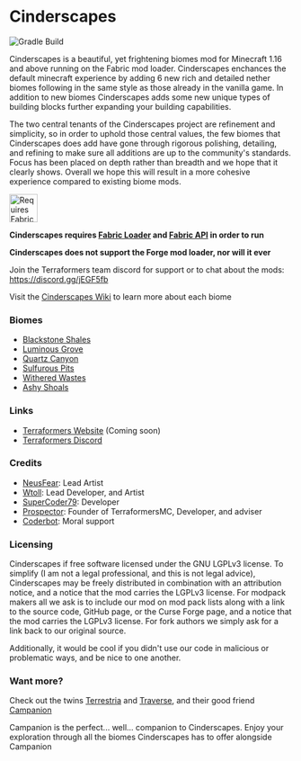 # Cinderscapes
![Gradle Build](https://github.com/TerraformersMC/Cinderscapes/workflows/Gradle%20Build/badge.svg?branch=1.16&event=push)

Cinderscapes is a beautiful, yet frightening biomes mod for Minecraft 1.16 and above running on the Fabric mod loader. Cinderscapes enchances the default minecraft experience by adding 6 new rich and detailed nether biomes following in the same style as those already in the vanilla game. In addition to new biomes Cinderscapes adds some new unique types of building blocks further expanding your building capabilities.

The two central tenants of the Cinderscapes project are refinement and simplicity, so in order to uphold those central values, the few biomes that Cinderscapes does add have gone through rigorous polishing, detailing, and refining to make sure all additions are up to the community's standards. Focus has been placed on depth rather than breadth and we hope that it clearly shows. Overall we hope this will result in a more cohesive experience compared to existing biome mods.


<a href="https://www.curseforge.com/minecraft/mc-mods/fabric-api"><img title="Requires Fabric API" height="50" src="https://i.imgur.com/Ol1Tcf8.png"></a>

**Cinderscapes requires [Fabric Loader](https://fabricmc.net/use/) and [Fabric API](https://www.curseforge.com/minecraft/mc-mods/fabric-api) in order to run**

**Cinderscapes does not support the Forge mod loader, nor will it ever**

Join the Terraformers team discord for support or to chat about the mods: https://discord.gg/jEGF5fb

Visit the [Cinderscapes Wiki](https://github.com/TerraformersMC/Cinderscapes/wiki) to learn more about each biome

### Biomes
 - [Blackstone Shales](https://github.com/TerraformersMC/Cinderscapes/wiki/Blackstone-Shales)
 - [Luminous Grove](https://github.com/TerraformersMC/Cinderscapes/wiki/Luminous-Grove)
 - [Quartz Canyon](https://github.com/TerraformersMC/Cinderscapes/wiki/Quartz-Cantyon)
 - [Sulfurous Pits](https://github.com/TerraformersMC/Cinderscapes/wiki/Sulfurous-Pits)
 - [Withered Wastes](https://github.com/TerraformersMC/Cinderscapes/wiki/Withered-Wastes)
 - [Ashy Shoals](https://github.com/TerraformersMC/Cinderscapes/wiki/Ashy-Shoals)
 
 ### Links
 - [Terraformers Website]() (Coming soon)
 - [Terraformers Discord](https://discord.gg/jEGF5fb)
 
 ### Credits
 - [NeusFear](https://github.com/NeusFear): Lead Artist
 - [Wtoll](https://github.com/Wtoll): Lead Developer, and Artist
 - [SuperCoder79](https://github.com/SuperCoder7979): Developer
 - [Prospector](https://github.com/Prospector): Founder of TerraformersMC, Developer, and adviser
 - [Coderbot](https://github.com/coderbot16): Moral support
 
 ### Licensing
 Cinderscapes if free software licensed under the GNU LGPLv3 license. To simplify (I am not a legal professional, and this is not legal advice), Cinderscapes may be freely distributed in combination with an attribution notice, and a notice that the mod carries the LGPLv3 license. For modpack makers all we ask is to include our mod on mod pack lists along with a link to the source code, GitHub page, or the Curse Forge page, and a notice that the mod carries the LGPLv3 license. For fork authors we simply ask for a link back to our original source.
 
 Additionally, it would be cool if you didn't use our code in malicious or problematic ways, and be nice to one another.
 
 ### Want more?
 Check out the twins [Terrestria](https://github.com/TerraformersMC/Terrestria) and [Traverse](https://github.com/TerraformersMC/Traverse), and their good friend [Campanion](https://github.com/TerraformersMC/Campanion)
 
 Campanion is the perfect... well... companion to Cinderscapes. Enjoy your exploration through all the biomes Cinderscapes has to offer alongside Campanion
